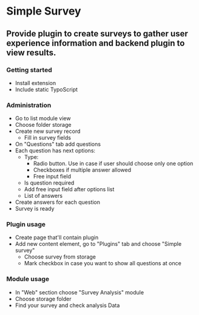 # Simple Survey

## Provide plugin to create surveys to gather user experience information and backend plugin to view results.

### Getting started

* Install extension
* Include static TypoScript

### Administration

* Go to list module view
* Choose folder storage
* Create new survey record
    * Fill in survey fields
* On "Questions" tab add questions
* Each question has next options:
    * Type:
        * Radio button. Use in case if user should choose only one option
        * Checkboxes if multiple answer allowed
        * Free input field
    * Is question required
    * Add free input field after options list
    * List of answers
* Create answers for each question
* Survey is ready

### Plugin usage

* Create page that'll contain plugin
* Add new content element, go to "Plugins" tab and choose "Simple survey"
    * Choose survey from storage
    * Mark checkbox in case you want to show all questions at once


### Module usage

* In "Web" section choose "Survey Analysis" module
* Choose storage folder
* Find your survey and check analysis Data 